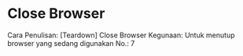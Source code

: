 # Close Browser

Cara Penulisan: [Teardown] Close Browser
Kegunaan: Untuk menutup browser yang sedang digunakan
No.: 7